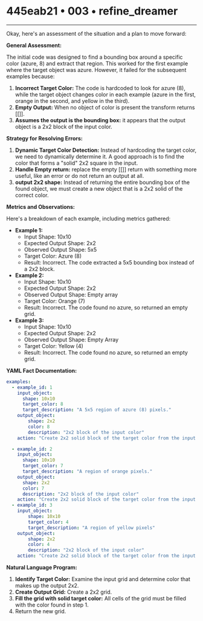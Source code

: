 # 445eab21 • 003 • refine_dreamer

---
Okay, here's an assessment of the situation and a plan to move forward:

**General Assessment:**

The initial code was designed to find a bounding box around a specific color (azure, 8) and extract that region. This worked for the first example where the target object was azure. However, it failed for the subsequent examples because:

1.  **Incorrect Target Color:** The code is hardcoded to look for azure (8), while the target object changes color in each example (azure in the first, orange in the second, and yellow in the third).
2.  **Empty Output:** When no object of color is present the transform returns \[\[]].
3.  **Assumes the output is the bounding box:** it appears that the output object
    is a 2x2 block of the input color.

**Strategy for Resolving Errors:**

1.  **Dynamic Target Color Detection:** Instead of hardcoding the target color, we need to dynamically determine it. A good approach is to find the color that forms a "solid" 2x2 square in the input.
2.  **Handle Empty return:** replace the empty \[\[]] return with something more
    useful, like an error or do not return an output at all.
3. **output 2x2 shape:** Instead of returning the entire bounding box of the
    found object, we must create a new object that is a 2x2 solid of the correct
    color.

**Metrics and Observations:**

Here's a breakdown of each example, including metrics gathered:

*   **Example 1:**
    *   Input Shape: 10x10
    *   Expected Output Shape: 2x2
    *   Observed Output Shape: 5x5
    *   Target Color: Azure (8)
    *   Result: Incorrect. The code extracted a 5x5 bounding box instead of a 2x2 block.
*   **Example 2:**
    *   Input Shape: 10x10
    *   Expected Output Shape: 2x2
    *   Observed Output Shape: Empty array
    *   Target Color: Orange (7)
    *   Result: Incorrect. The code found no azure, so returned an empty grid.
*   **Example 3:**
    *   Input Shape: 10x10
    *   Expected Output Shape: 2x2
    *   Observed Output Shape: Empty Array
    *   Target Color: Yellow (4)
    *   Result: Incorrect. The code found no azure, so returned an empty grid.

**YAML Fact Documentation:**

```yaml
examples:
  - example_id: 1
    input_object:
      shape: 10x10
      target_color: 8
      target_description: "A 5x5 region of azure (8) pixels."
    output_object:
        shape: 2x2
        color: 8
        description: "2x2 block of the input color"
    action: "Create 2x2 solid block of the target color from the input."

  - example_id: 2
    input_object:
      shape: 10x10
      target_color: 7
      target_description: "A region of orange pixels."
    output_object:
      shape: 2x2
      color: 7
      description: "2x2 block of the input color"
    action: "Create 2x2 solid block of the target color from the input."
  - example_id: 3
    input_object:
        shape: 10x10
        target_color: 4
        target_description: "A region of yellow pixels"
    output_object:
        shape: 2x2
        color: 4
        description: "2x2 block of the input color"
    action: "Create 2x2 solid block of the target color from the input."
```

**Natural Language Program:**

1.  **Identify Target Color:** Examine the input grid and determine color that
    makes up the output 2x2.
2.  **Create Output Grid:** Create a 2x2 grid.
3.  **Fill the grid with solid target color:** All cells of the grid must be
    filled with the color found in step 1.
4. Return the new grid.

